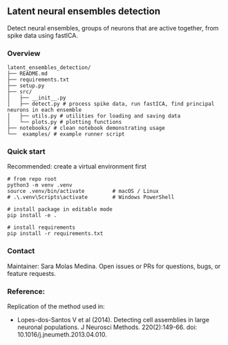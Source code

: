 ## Latent neural ensembles detection

Detect neural ensembles, groups of neurons that are active together, from spike data using fastICA. 

### Overview
```
latent_ensembles_detection/
├── README.md
├── requirements.txt
├── setup.py
├── src/
│   ├── __init__.py
│   ├── detect.py # process spike data, run fastICA, find principal neurons in each ensemble
│   ├── utils.py # utilities for loading and saving data
│   └── plots.py # plotting functions
├── notebooks/ # clean notebook demonstrating usage
└──  examples/ # example runner script
```

### Quick start
Recommended: create a virtual environment first
```
# from repo root
python3 -m venv .venv
source .venv/bin/activate         # macOS / Linux
# .\.venv\Scripts\activate        # Windows PowerShell

# install package in editable mode 
pip install -e .

# install requirements
pip install -r requirements.txt
```
### Contact
Maintainer: Sara Molas Medina. Open issues or PRs for questions, bugs, or feature requests.

### Reference:
Replication of the method used in: 
- Lopes-dos-Santos V et al (2014). Detecting cell assemblies in large neuronal populations. J Neurosci Methods. 220(2):149-66. doi: 10.1016/j.jneumeth.2013.04.010.
